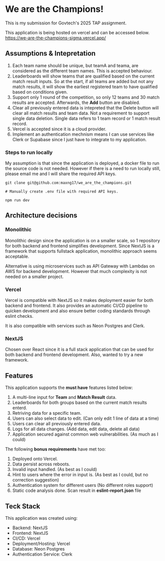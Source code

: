 # We are the Champions!

This is my submission for Govtech's 2025 TAP assignment.

This application is being hosted on vercel and can be accessed below.<br>
https://we-are-the-champions-sigma.vercel.app/

## Assumptions & Intepretation
1) Each team name should be unique, but teamA and teama, are considered as the different team names. This is accepted behaviour.
2) Leaderboards will show teams that are qualified based on the current match result inputs. So at the start, if all teams are added but not any match results, it will show the earliest registered team to have qualified based on conditions given.
3) Support only 1 round of the competition, so only 12 teams and 30 match results are accepted. Afterwards, the **Add** button are disabled.
4) Clear all previously entered data is intepreted that the Delete button will clear all match results and team data. Not a requirement to support single data deletion. Single data refers to 1 team record or 1 match result record.
5) Vercel is accepted since it is a cloud provider.
6) Implement an authentication mechnism means I can use services like Clerk or Supabase since I just have to integrate to my application.


### Steps to run locally
My assumption is that since the application is deployed, a docker file to run the source code is not needed. However if there is a need to run locally still, please email me and I will share the required API keys.

```
git clone git@github.com:maxng17/we_are_the_champions.git

# Manually create .env file with required API keys.

npm run dev
```

## Architecture decisions

### Monolithic
Monolithic design since the application is on a smaller scale, so 1 repository for both backend and frontend simplifies development. Since NextJS is a framework that supports fullstack application, monolithic approach seems acceptable.

Alternative is using microservices such as API Gateway with Lambdas on AWS for backend development. However that much complexity is not needed on a smaller project.

### Vercel 
Vercel is compatible with NextJS so it makes deployment easier for both backend and frontend. It also provides an automatic CI/CD pipeline to quicken development and also ensure better coding standards through eslint checks. 

It is also compatible with services such as Neon Postgres and Clerk.

### NextJS
Chosen over React since it is a full stack application that can be used for both backend and frontend development. Also, wanted to try a new framework.


## Features
This application supports the **must have** features listed below: 
1) A multi-line input for **Team** and **Match Result** data.<br>
2) Leaderboards for both groups based on the current match results enterd.
3) Retriving data for a specific team.
4) Users can also select data to edit. (Can only edit 1 line of data at a time)
5) Users can clear all previously entered data.
6) Logs for all data changes. (Add data, edit data, delete all data)
7) Application secured against common web vulnerabilities. (As much as I could)

The following **bonus requirements** have met too: 
1) Deployed onto Vercel.
2) Data persist across reboots.
3) Invalid input handled. (As best as I could)
4) Hint to users where the error in input is. (As best as I could, but no correction suggestion)
5) Authentication system for different users (No different roles support)
6) Static code analysis done. Scan result in **eslint-report.json** file


## Teck Stack

This application was created using:
- Backend: NextJS
- Frontend: NextJS
- CI/CD: Vercel
- Deployment/Hosting: Vercel
- Database: Neon Postgres
- Authentication Service: Clerk

